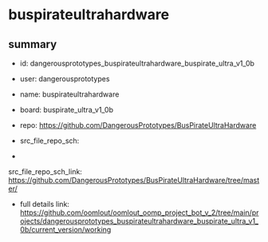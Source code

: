 # buspirateultrahardware
 
## summary 
* id: dangerousprototypes_buspirateultrahardware_buspirate_ultra_v1_0b
* user: dangerousprototypes
* name: buspirateultrahardware
* board: buspirate_ultra_v1_0b
* repo: https://github.com/DangerousPrototypes/BusPirateUltraHardware



* src_file_repo_sch: 
*
 src_file_repo_sch_link: https://github.com/DangerousPrototypes/BusPirateUltraHardware/tree/master/
* full details link: https://github.com/oomlout/oomlout_oomp_project_bot_v_2/tree/main/projects/dangerousprototypes_buspirateultrahardware_buspirate_ultra_v1_0b/current_version/working  






